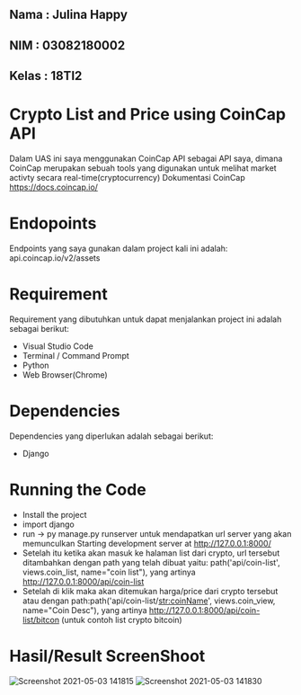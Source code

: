 ## Nama : Julina Happy
## NIM : 03082180002
## Kelas : 18TI2

# Crypto List and Price using CoinCap API

Dalam UAS ini saya menggunakan CoinCap API sebagai API saya, dimana CoinCap merupakan sebuah tools yang digunakan untuk melihat market activty secara real-time(cryptocurrency)
Dokumentasi CoinCap https://docs.coincap.io/

# Endopoints
Endpoints yang saya gunakan dalam project kali ini adalah:
api.coincap.io/v2/assets

# Requirement
Requirement yang dibutuhkan untuk dapat menjalankan project ini adalah sebagai berikut:
- Visual Studio Code
- Terminal / Command Prompt
- Python
- Web Browser(Chrome)

# Dependencies
Dependencies yang diperlukan adalah sebagai berikut:
- Django

# Running the Code
- Install the project
- import django
- run -> py manage.py runserver untuk mendapatkan url server yang akan memunculkan
  Starting development server at http://127.0.0.1:8000/
- Setelah itu ketika akan masuk ke halaman list dari crypto, url tersebut ditambahkan dengan path yang telah dibuat yaitu:
  path('api/coin-list', views.coin_list, name="coin list"), yang artinya http://127.0.0.1:8000/api/coin-list
- Setelah di klik maka akan ditemukan harga/price dari crypto tersebut atau dengan path:path('api/coin-list/<str:coinName>', views.coin_view, name="Coin Desc"),
  yang artinya http://127.0.0.1:8000/api/coin-list/bitcon (untuk contoh list crypto bitcoin)

# Hasil/Result ScreenShoot
![Screenshot 2021-05-03 141815](https://user-images.githubusercontent.com/51821803/116851652-ff774380-ac1c-11eb-9519-a759666c200b.png)
![Screenshot 2021-05-03 141830](https://user-images.githubusercontent.com/51821803/116851667-04d48e00-ac1d-11eb-938a-e8009ce9fabe.png)

